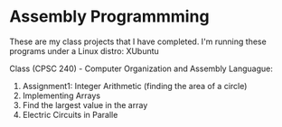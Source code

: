 # Assembly Programmming
 
These are my class projects that I have completed. I'm running these programs under a Linux distro: XUbuntu

Class (CPSC 240) - Computer Organization and Assembly Languague:
1. Assignment1: Integer Arithmetic (finding the area of a circle)
2. Implementing Arrays
3. Find the largest value in the array
4. Electric Circuits in Paralle
